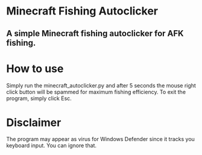 # Minecraft Fishing Autoclicker
## A simple Minecraft fishing autoclicker for AFK fishing.

# How to use
Simply run the minecraft_autoclicker.py and after 5 seconds the mouse right click button will be spammed for maximum fishing efficiency.
To exit the program, simply click Esc.

# Disclaimer
The program may appear as virus for Windows Defender since it tracks you keyboard input. You can ignore that.
